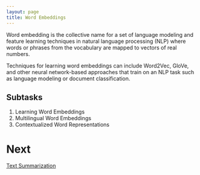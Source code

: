 ```yaml
---
layout: page
title: Word Embeddings
---
```


Word embedding is the collective name for a set of language modeling and feature learning techniques in natural language processing (NLP) where words or phrases from the vocabulary are mapped to vectors of real numbers.

Techniques for learning word embeddings can include Word2Vec, GloVe, and other neural network-based approaches that train on an NLP task such as language modeling or document classification.

## Subtasks
1. Learning Word Embeddings
1. Multilingual Word Embeddings
1. Contextualized Word Representations

# Next
[Text Summarization](/survey/text_summarization.md)